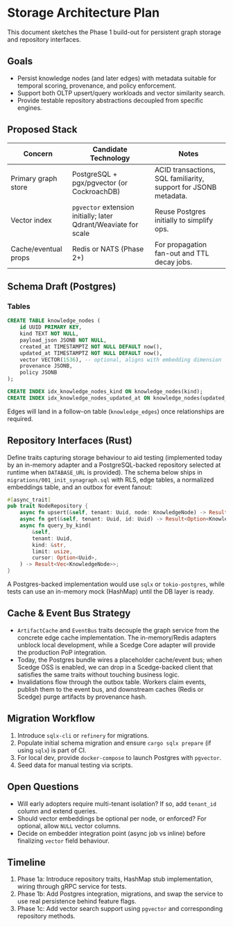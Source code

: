 <!-- SynaGraph is open-source under the Apache License 2.0; see LICENSE for usage and contributions. -->
# Storage Architecture Plan

This document sketches the Phase 1 build-out for persistent graph storage and repository interfaces.

## Goals

- Persist knowledge nodes (and later edges) with metadata suitable for temporal scoring, provenance, and policy enforcement.
- Support both OLTP upsert/query workloads and vector similarity search.
- Provide testable repository abstractions decoupled from specific engines.

## Proposed Stack

| Concern              | Candidate Technology                       | Notes |
|----------------------|--------------------------------------------|-------|
| Primary graph store  | PostgreSQL + pgx/pgvector (or CockroachDB) | ACID transactions, SQL familiarity, support for JSONB metadata. |
| Vector index         | `pgvector` extension initially; later Qdrant/Weaviate for scale | Reuse Postgres initially to simplify ops. |
| Cache/eventual props | Redis or NATS (Phase 2+)                    | For propagation fan-out and TTL decay jobs. |

## Schema Draft (Postgres)

### Tables

```sql
CREATE TABLE knowledge_nodes (
    id UUID PRIMARY KEY,
    kind TEXT NOT NULL,
    payload_json JSONB NOT NULL,
    created_at TIMESTAMPTZ NOT NULL DEFAULT now(),
    updated_at TIMESTAMPTZ NOT NULL DEFAULT now(),
    vector VECTOR(1536), -- optional, aligns with embedding dimension
    provenance JSONB,
    policy JSONB
);

CREATE INDEX idx_knowledge_nodes_kind ON knowledge_nodes(kind);
CREATE INDEX idx_knowledge_nodes_updated_at ON knowledge_nodes(updated_at);
```

Edges will land in a follow-on table (`knowledge_edges`) once relationships are required.

## Repository Interfaces (Rust)

Define traits capturing storage behaviour to aid testing (implemented today by an in-memory adapter and a PostgreSQL-backed repository selected at runtime when `DATABASE_URL` is provided). The schema below ships in `migrations/001_init_synagraph.sql` with RLS, edge tables, a normalized embeddings table, and an outbox for event fanout:

```rust
#[async_trait]
pub trait NodeRepository {
    async fn upsert(&self, tenant: Uuid, node: KnowledgeNode) -> Result<UpsertOutcome>;
    async fn get(&self, tenant: Uuid, id: Uuid) -> Result<Option<KnowledgeNode>>;
    async fn query_by_kind(
        &self,
        tenant: Uuid,
        kind: &str,
        limit: usize,
        cursor: Option<Uuid>,
    ) -> Result<Vec<KnowledgeNode>>;
}
```

A Postgres-backed implementation would use `sqlx` or `tokio-postgres`, while tests can use an in-memory mock (HashMap) until the DB layer is ready.

## Cache & Event Bus Strategy

- `ArtifactCache` and `EventBus` traits decouple the graph service from the concrete edge cache implementation. The in-memory/Redis adapters unblock local development, while a Scedge Core adapter will provide the production PoP integration.
- Today, the Postgres bundle wires a placeholder cache/event bus; when Scedge OSS is enabled, we can drop in a Scedge-backed client that satisfies the same traits without touching business logic.
- Invalidations flow through the outbox table. Workers claim events, publish them to the event bus, and downstream caches (Redis or Scedge) purge artifacts by provenance hash.

## Migration Workflow

1. Introduce `sqlx-cli` or `refinery` for migrations.
2. Populate initial schema migration and ensure `cargo sqlx prepare` (if using `sqlx`) is part of CI.
3. For local dev, provide `docker-compose` to launch Postgres with `pgvector`.
4. Seed data for manual testing via scripts.

## Open Questions

- Will early adopters require multi-tenant isolation? If so, add `tenant_id` column and extend queries.
- Should vector embeddings be optional per node, or enforced? For optional, allow `NULL` vector columns.
- Decide on embedder integration point (async job vs inline) before finalizing `vector` field behaviour.

## Timeline

1. Phase 1a: Introduce repository traits, HashMap stub implementation, wiring through gRPC service for tests.
2. Phase 1b: Add Postgres integration, migrations, and swap the service to use real persistence behind feature flags.
3. Phase 1c: Add vector search support using `pgvector` and corresponding repository methods.
